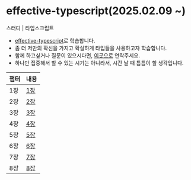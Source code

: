 # effective-typescript(2025.02.09 ~)

스터디 | 타입스크립트

- [effective-typescript](https://product.kyobobook.co.kr/detail/S000001033114)로 학습합니다.
- 좀 더 저만의 확신을 가지고 확실하게 타입들을 사용하고자 학습합니다.
- 함께 하고싶거나 질문이 있으시다면, [이곳으로](https://www.linkedin.com/in/krsy0411/) 연락주세요.
- 하나만 집중해서 할 수 있는 시기는 아니라서, 시간 날 때 틈틈이 할 생각입니다.

| 챕터 | 내용                                    |
| ---- | --------------------------------------- |
| 1장  | [1장](./ch1-overview/README.md)         |
| 2장  | [2장](./ch2-type-system/README.md)      |
| 3장  | [3장](./ch3-type-inference/README.md)   |
| 4장  | [4장](./ch4-type-design/README.md)      |
| 5장  | [5장](./ch5-any/README.md)              |
| 6장  | [6장](./ch6-type-declaration/README.md) |
| 7장  | [7장](./ch7-code/README.md)             |
| 8장  | [8장](./ch8-migration/README.md)        |
